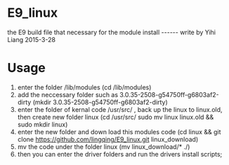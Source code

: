 # E9_linux
the E9 build file that necessary for the module install
  ------ write by Yihi Liang
        2015-3-28

# Usage #
1. enter the folder /lib/modules (cd /lib/modules)
2. add the neccessary folder such as 3.0.35-2508-g54750ff-g6803af2-dirty (mkdir 3.0.35-2508-g54750ff-g6803af2-dirty)
3. enter the folder of kernal code /usr/src/ , back up the linux to linux.old, then create new folder linux (cd /usr/src/ sudo mv linux linux.old && sudo mkdir linux)
4. enter the new folder and down load this modules code (cd linux && git clone https://github.com/lingqing/E9_linux.git linux_download)
5. mv the code under the folder linux (mv linux_download/* ./)
6. then you can enter the driver folders and run the drivers install scripts;

